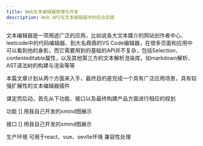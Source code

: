 ```yaml
---
title: Web文本编辑器原理与开发
description: Web API在文本编辑器中的综合实践
---
```


文本编辑器是一项用途广泛的应用，比如说各大文本媒介的网站创作者中心、leetcode中的代码编辑器、到大名鼎鼎的VS Code编辑器，在很多页面和应用中可以看到他的身影，而它需要用到的基础的API并不复杂，包括Selection、contenteditable属性，以及其他第三方的文本解析渲染库，如markdown解析、AST语法树的构建与渲染等等

本篇文章计划从两个方面来入手，最终目的是完成一个具有广泛应用场景，具有较强扩展性的文本编辑器插件

谋定而后动，首先从下功能、接口以及最终构建产品方面进行相应的规划

功能
[]
用我自己开发的xmind图展示

接口
[]
用我自己开发的xmind图展示

生产环境
可用于react、vue、sevlte环境
兼容性处理